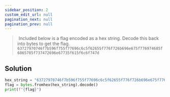 ```yaml
---
sidebar_position: 2
custom_edit_url: null
pagination_next: null
pagination_prev: null
---
```


> Included below is a flag encoded as a hex string. Decode this back into bytes to get the flag.  `63727970746f7b596f755f77696c6c5f62655f776f726b696e675f776974685f6865785f737472696e67735f615f6c6f747d`

## Solution
```python
hex_string = "63727970746f7b596f755f77696c6c5f62655f776f726b696e675f776974685f6865785f737472696e67735f615f6c6f747d"
flag = bytes.fromhex(hex_string).decode()
print(f"{flag}")
```
